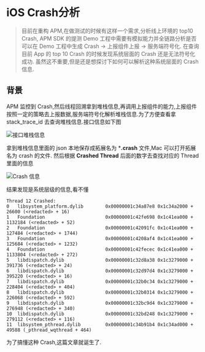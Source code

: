 # iOS Crash分析

> 目前在重构 APM,在做测试的时候有这样一个需求,分析线上环境的 top10 Crash, APM SDK 的提测 Demo 工程中需要有模拟能力并全链路分析是否可以在 Demo 工程中生成 Crash -> 上报组件上报 -> 服务端符号化. 在查询目前 App 的 top 10 Crash 的时候发现系统层面的 Crash 还是无法符号化成功. 虽然这不重要,但是还是想探讨下如何可以解析这种系统层面的 Crash 信息.


## 背景

APM 监控到 Crash,然后线程回溯拿到堆栈信息,再调用上报组件的能力,上报组件按照一定的策略去上报数据,服务端符号化解析堆栈信息.为了方便查看拿 stack_trace_id 去查询堆栈信息.接口信息如下图

![接口堆栈信息](https://raw.githubusercontent.com/FantasticLBP/knowledge-kit/master/assets/2019-10-10-APM_Stack_trace_api.png)

拿到堆栈信息里面的 json 本地保存成拓展名为 ***.crash** 文件,Mac 可以打开拓展名为 crash 的文件. 然后根据 **Crashed Thread** 后面的数字去查找对应的 Thread 里面的信息

![Crash 信息](https://raw.githubusercontent.com/FantasticLBP/knowledge-kit/master/assets/2019-10-10-APM_Crash.png)

结果发现是系统层级的信息,看不懂

```Shell
Thread 12 Crashed:
0   libsystem_platform.dylib        0x00000001c34a87e8 0x1c34a2000 + 26600 (<redacted> + 16)
1   Foundation                      0x00000001c42fe698 0x1c41ea000 + 1132184 (<redacted> + 52)
2   Foundation                      0x00000001c42091fc 0x1c41ea000 + 127484 (<redacted> + 1744)
3   Foundation                      0x00000001c4208af4 0x1c41ea000 + 125684 (<redacted> + 1232)
4   Foundation                      0x00000001c42fecec 0x1c41ea000 + 1133804 (<redacted> + 272)
5   libdispatch.dylib               0x00000001c32d8a38 0x1c3279000 + 391736 (<redacted> + 24)
6   libdispatch.dylib               0x00000001c32d97d4 0x1c3279000 + 395220 (<redacted> + 16)
7   libdispatch.dylib               0x00000001c32b0c34 0x1c3279000 + 228404 (<redacted> + 404)
8   libdispatch.dylib               0x00000001c32b0314 0x1c3279000 + 226068 (<redacted> + 592)
9   libdispatch.dylib               0x00000001c32bc9d4 0x1c3279000 + 276948 (<redacted> + 340)
10  libdispatch.dylib               0x00000001c32bd248 0x1c3279000 + 279112 (<redacted> + 116)
11  libsystem_pthread.dylib         0x00000001c34b91b4 0x1c34ad000 + 49588 (_pthread_wqthread + 464)
```

为了搞懂这种 Crash,这篇文章就诞生了.


## 